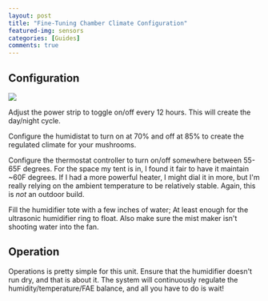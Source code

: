 ```yaml
---
layout: post
title: "Fine-Tuning Chamber Climate Configuration"
featured-img: sensors
categories: [Guides]
comments: true
---
```


## Configuration

<img src="{{ '/assets/img/posts/sensors.jpg' | relative_url }}" />

Adjust the power strip to toggle on/off every 12 hours. This will create the day/night cycle.

Configure the humidistat to turn on at 70% and off at 85% to create the regulated climate for your mushrooms.

Configure the thermostat controller to turn on/off somewhere between 55-65F degrees. For the space my tent is in, I found it fair to have it maintain ~60F degrees. If I had a more powerful heater, I might dial it in more, but I'm really relying on the ambient temperature to be relatively stable. Again, this is *not* an outdoor build.

Fill the humidifier tote with a few inches of water; At least enough for the ultrasonic humidifier ring to float. Also make sure the mist maker isn't shooting water into the fan.

## Operation

Operations is pretty simple for this unit. Ensure that the humidifier doesn't run dry, and that is about it. The system will continuously regulate the humidity/temperature/FAE balance, and all you have to do is wait!